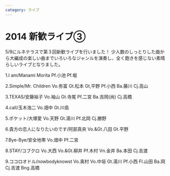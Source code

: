 ```yaml
---
category: ライブ
---
```

# 2014 新歓ライブ③

5/9にルネテラスで第３回新歓ライブを行いました！
少人数のしっとりした曲から大編成の楽しい曲までいろいろなジャンルを演奏し、全く飽きを感じない素晴らしいライブとなりました。

1.I am/Manami Morita
Pf.小池 Pf.堀

2.Simple/Mr. Children
Vo.弥富 Gt.松本 Gt,平野 Pf.小西 Ba.藤川 Cj.高山

3.TEXAS/安藤裕子
Vo.袖山 Gt.寺尾 Pf.二宮 Ba.吉岡(尚) Cj.高橋

4.call/玉木浩二
Vo.畑中 Gt.川島

5.ポケット/大塚愛
Vo.天野 Gt.湯川 Pf.北岡 Cj.勝野

6.貴方の恋人になりたいのです/阿部真央
Vo.&amp;Gt.八田 Gt.平野

7.Bye-Bye/安全地帯
Vo.畑中 Pf.二宮

8.STAY/コブクロ
Vo.大西 Vo.&amp;Gt.柳井 Pf.木村 Vn.金井 Ba.本田 Cj.吉渡

9.ココロオドル/nowbodyknowst
Vo.奥村 Vo.中垣 Gt.湯川 Pf.小西 Fl.山田 Ba.岡 Cj.吉渡 Bng.高橋